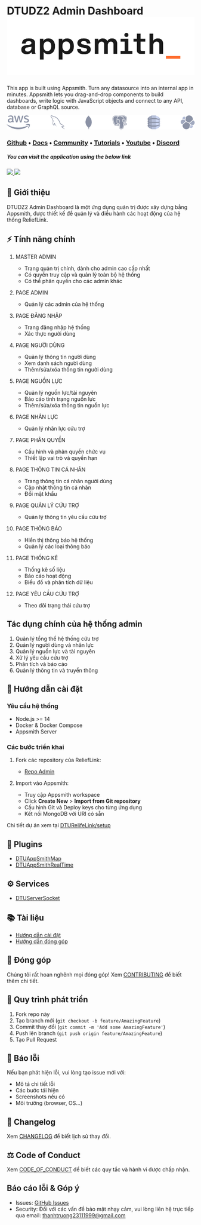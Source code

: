 # DTUDZ2 Admin Dashboard![](https://raw.githubusercontent.com/appsmithorg/appsmith/release/static/appsmith_logo_primary.png)

This app is built using Appsmith. Turn any datasource into an internal app in minutes. Appsmith lets you drag-and-drop components to build dashboards, write logic with JavaScript objects and connect to any API, database or GraphQL source.

![](https://raw.githubusercontent.com/appsmithorg/appsmith/release/static/images/integrations.png)

### [Github](https://github.com/appsmithorg/appsmith) • [Docs](https://docs.appsmith.com/?utm_source=github&utm_medium=social&utm_content=appsmith_docs&utm_campaign=null&utm_term=appsmith_docs) • [Community](https://community.appsmith.com/) • [Tutorials](https://github.com/appsmithorg/appsmith/tree/update/readme#tutorials) • [Youtube](https://www.youtube.com/appsmith) • [Discord](https://discord.gg/rBTTVJp)

##### You can visit the application using the below link

###### [![](https://assets.appsmith.com/git-sync/Buttons.svg) ](http://localhost:5555/applications/674fe6b0044cc1063c879238/pages/674fe6b0044cc1063c879251) [![](https://assets.appsmith.com/git-sync/Buttons2.svg)](http://localhost:5555/applications/674fe6b0044cc1063c879238/pages/674fe6b0044cc1063c879251/edit)


## 📝 Giới thiệu
DTUDZ2 Admin Dashboard là một ứng dụng quản trị được xây dựng bằng Appsmith, được thiết kế để quản lý và điều hành các hoạt động của hệ thống ReliefLink.

## ⚡ Tính năng chính

1. MASTER ADMIN
    - Trang quản trị chính, dành cho admin cao cấp nhất
    - Có quyền truy cập và quản lý toàn bộ hệ thống
    - Có thể phân quyền cho các admin khác

2. PAGE ADMIN
    - Quản lý các admin của hệ thống
3. PAGE ĐĂNG NHẬP
    - Trang đăng nhập hệ thống
    - Xác thực người dùng
4. PAGE NGƯỜI DÙNG
    - Quản lý thông tin người dùng
    - Xem danh sách người dùng
    - Thêm/sửa/xóa thông tin người dùng
5. PAGE NGUỒN LỰC
    - Quản lý nguồn lực/tài nguyên
    - Báo cáo tình trạng nguồn lực
    - Thêm/sửa/xóa thông tin nguồn lực
6. PAGE NHÂN LỰC
    - Quản lý nhân lực cứu trợ
7. PAGE PHÂN QUYỀN
    - Cấu hình và phân quyền chức vụ
    - Thiết lập vai trò và quyền hạn
8. PAGE THÔNG TIN CÁ NHÂN
    - Trang thông tin cá nhân người dùng
    - Cập nhật thông tin cá nhân
    - Đổi mật khẩu
9. PAGE QUẢN LÝ CỨU TRỢ
    - Quản lý thông tin yêu cầu cứu trợ
10. PAGE THÔNG BÁO
    - Hiển thị thông báo hệ thống
    - Quản lý các loại thông báo
11. PAGE THỐNG KÊ
    - Thống kê số liệu
    - Báo cáo hoạt động
    - Biểu đồ và phân tích dữ liệu
12. PAGE YÊU CẦU CỨU TRỢ
    - Theo dõi trạng thái cứu trợ


## Tác dụng chính của hệ thống admin
1. Quản lý tổng thể hệ thống cứu trợ   
2. Quản lý người dùng và nhân lực
3. Quản lý nguồn lực và tài nguyên
4. Xử lý yêu cầu cứu trợ
5. Phân tích và báo cáo
6. Quản lý thông tin và truyền thông

## 🚀 Hướng dẫn cài đặt

### Yêu cầu hệ thống
- Node.js >= 14
- Docker & Docker Compose 
- Appsmith Server

### Các bước triển khai
1. Fork các repository của ReliefLink:
   - [Repo Admin](https://github.com/Truongpyeo/DTUDZ2_Admin)

2. Import vào Appsmith:
   - Truy cập Appsmith workspace
   - Click **Create New** > **Import from Git repository**
   - Cấu hình Git và Deploy keys cho từng ứng dụng
   - Kết nối MongoDB với URI có sẵn

Chi tiết dự án xem tại [DTURelifeLink/setup](https://github.com/Truongpyeo/DTURelifeLink/blob/master/docs/setup.md)

## 🧩 Plugins
- [DTUAppSmithMap](https://www.npmjs.com/package/dtuappsmithmap)
- [DTUAppSmithRealTime]()

## ⚙️ Services
- [DTUServerSocket](https://github.com/Truongpyeo/DTUServerSocket)


## 📚 Tài liệu
- [Hướng dẫn cài đặt](https://github.com/Truongpyeo/DTURelifeLink/blob/master/docs/setup.md)
- [Hướng dẫn đóng góp](https://github.com/Truongpyeo/DTURelifeLink/blob/master/CONTRIBUTING.md)

## 🤝 Đóng góp
Chúng tôi rất hoan nghênh mọi đóng góp! Xem [CONTRIBUTING](https://github.com/Truongpyeo/DTURelifeLink/blob/master/CONTRIBUTING.md) để biết thêm chi tiết.

## 🔄 Quy trình phát triển
1. Fork repo này
2. Tạo branch mới (`git checkout -b feature/AmazingFeature`)
3. Commit thay đổi (`git commit -m 'Add some AmazingFeature'`)
4. Push lên branch (`git push origin feature/AmazingFeature`) 
5. Tạo Pull Request

## 🐛 Báo lỗi
Nếu bạn phát hiện lỗi, vui lòng tạo issue mới với:
- Mô tả chi tiết lỗi
- Các bước tái hiện
- Screenshots nếu có
- Môi trường (browser, OS...)

## 📜 Changelog
Xem [CHANGELOG](https://github.com/Truongpyeo/DTURelifeLink/blob/master/CHANGELOG.md) để biết lịch sử thay đổi.

## ⚖️ Code of Conduct
Xem [CODE_OF_CONDUCT](https://github.com/Truongpyeo/DTURelifeLink/blob/master/CODE_OF_CONDUCT.md) để biết các quy tắc và hành vi được chấp nhận.

## Báo cáo lỗi & Góp ý
- Issues: [GitHub Issues](https://github.com/Truongpyeo/DTURelifeLink/issues)
- Security: Đối với các vấn đề bảo mật nhạy cảm, vui lòng liên hệ trực tiếp qua email: <u>thanhtruong23111999@gmail.com</u>

```
